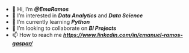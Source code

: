 - 👋 Hi, I’m ***@EmaRamos***
- 👀 I’m interested in ***Data Analytics*** and ***Data Science***
- 🌱 I’m currently learning ***Python***
- 💞️ I’m looking to collaborate on ***BI Projects***
- 📫 How to reach me ***https://www.linkedin.com/in/emanuel-ramos-gaspar/***

<!---
EmaRamos/EmaRamos is a ✨ special ✨ repository because its `README.md` (this file) appears on your GitHub profile.
You can click the Preview link to take a look at your changes.
--->
